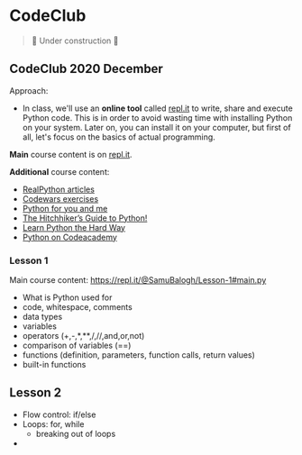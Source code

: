 # CodeClub

> 🚧 Under construction 🚧

## CodeClub 2020 December

Approach:

- In class, we'll use an **online tool** called [repl.it](https://repl.it/) to write, share and execute Python code. This is in order to avoid wasting time with installing Python on your system. Later on, you can install it on your computer, but first of all, let's focus on the basics of actual programming.

**Main** course content is on [repl.it](https://repl.it/@SamuBalogh).

**Additional** course content:

- [RealPython articles](https://realpython.com/python-data-types/)
- [Codewars exercises](https://www.codewars.com/kata/search/python?q=&r[]=-8&beta=false)
- [Python for you and me](http://pymbook.readthedocs.io/en/latest/#)
- [The Hitchhiker’s Guide to Python!](http://docs.python-guide.org/en/latest/)
- [Learn Python the Hard Way](https://learnpythonthehardway.org/book/)
- [Python on Codeacademy](https://www.codecademy.com/learn/python)


### Lesson 1

Main course content: https://repl.it/@SamuBalogh/Lesson-1#main.py

- What is Python used for
- code, whitespace, comments
- data types
- variables
- operators (+,-,*,**,/,//,and,or,not)
- comparison of variables (==)
- functions (definition, parameters, function calls, return values)
- built-in functions


## Lesson 2

- Flow control: if/else
- Loops: for, while
  - breaking out of loops
- 




